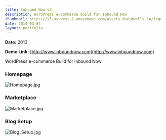 ```yaml
---
title: Inbound Now v2
description: WordPress e-commerce build for Inbound Now
thumbnail: https://s3-us-west-2.amazonaws.com/assets.davidwells.io/legacy/2015/03/1425428730_Homepage.jpg
date: 2014-03-04
layout: portfolio
---
```


**Date:** 2013

**Demo Link:** [http://www.inboundnow.com](http://www.inboundnow.com)

WordPress e-commerce Build for Inbound Now

### Homepage

![](https://s3-us-west-2.amazonaws.com/assets.davidwells.io/work/inbound-now-site-v2-Homepage.jpg "Homepage.jpg")

### Marketplace

![](https://s3-us-west-2.amazonaws.com/assets.davidwells.io/work/inbound-now-site-v2-Marketplace.jpg "Marketplace.jpg")

### Blog Setup

![](https://s3-us-west-2.amazonaws.com/assets.davidwells.io/work/inbound-now-site-v2-Blog_Setup.jpg "Blog_Setup.jpg")
